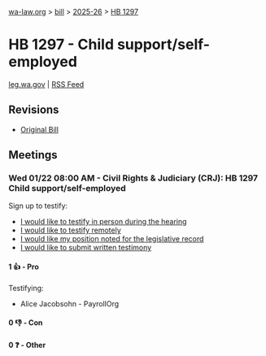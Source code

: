[wa-law.org](/) > [bill](/bill/) > [2025-26](/bill/2025-26/) > [HB 1297](/bill/2025-26/hb/1297/)

# HB 1297 - Child support/self-employed
[leg.wa.gov](https://app.leg.wa.gov/billsummary?BillNumber=1297&Year=2025&Initiative=false) | [RSS Feed](./rss.xml)

## Revisions
* [Original Bill](1/)

## Meetings
### Wed 01/22 08:00 AM - Civil Rights & Judiciary (CRJ): HB 1297 Child support/self-employed
Sign up to testify:
* [I would like to testify in person during the hearing](https://app.leg.wa.gov/csi/Testifier/Add?chamber=House&mId=32497&aId=161656&caId=24835&tId=1)
* [I would like to testify remotely](https://app.leg.wa.gov/csi/Testifier/Add?chamber=House&mId=32497&aId=161656&caId=24835&tId=2)
* [I would like my position noted for the legislative record](https://app.leg.wa.gov/csi/Testifier/Add?chamber=House&mId=32497&aId=161656&caId=24835&tId=3)
* [I would like to submit written testimony](https://app.leg.wa.gov/csi/Testifier/Add?chamber=House&mId=32497&aId=161656&caId=24835&tId=4)

#### 1 👍 - Pro
Testifying:
* Alice Jacobsohn - PayrollOrg

#### 0 👎 - Con

#### 0 ❓ - Other
